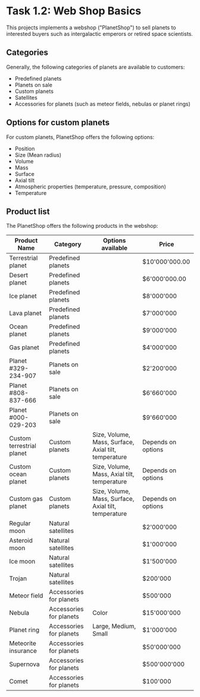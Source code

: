 # Task 1.2: Web Shop Basics

This projects implements a webshop ("PlanetShop") to sell planets to interested buyers such as intergalactic emperors or retired space scientists.

## Categories
Generally, the following categories of planets are available to customers:
* Predefined planets
* Planets on sale
* Custom planets
* Satellites
* Accessories for planets (such as meteor fields, nebulas or planet rings)

## Options for custom planets
For custom planets, PlanetShop offers the following options:
* Position
* Size (Mean radius)
* Volume
* Mass
* Surface
* Axial tilt
* Atmospheric properties (temperature, pressure, composition)
* Temperature

## Product list
The PlanetShop offers the following products in the webshop:

Product Name | Category | Options available | Price
--- | --- | --- | ---
Terrestrial planet | Predefined planets | | $10'000'000.00
Desert planet | Predefined planets | | $6'000'000.00
Ice planet | Predefined planets | | $8'000'000
Lava planet | Predefined planets | | $7'000'000
Ocean planet | Predefined planets | | $9'000'000
Gas planet | Predefined planets | | $4'000'000
Planet #329-234-907 | Planets on sale | | $2'200'000
Planet #808-837-666 | Planets on sale | | $6'660'000
Planet #000-029-203 | Planets on sale | | $9'660'000
Custom terrestrial planet | Custom planets | Size, Volume, Mass, Surface, Axial tilt, temperature | Depends on options
Custom ocean planet | Custom planets | Size, Volume, Mass, Axial tilt, temperature | Depends on options
Custom gas planet | Custom planets | Size, Volume, Mass, Surface, Axial tilt, temperature | Depends on options
Regular moon | Natural satellites | | $2'000'000
Asteroid moon | Natural satellites | | $1'000'000
Ice moon | Natural satellites | | $1'500'000
Trojan| Natural satellites | | $200'000
Meteor field | Accessories for planets | | $500'000
Nebula | Accessories for planets | Color | $15'000'000
Planet ring | Accessories for planets | Large, Medium, Small | $1'000'000
Meteorite insurance | Accessories for planets |  | $50'000'000
Supernova | Accessories for planets |  | $500'000'000
Comet | Accessories for planets |  | $100'000
